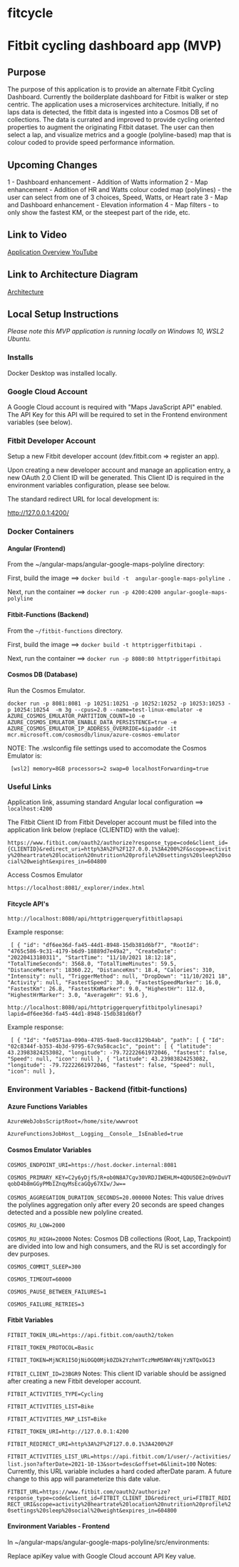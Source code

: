 # fitcycle
# Fitbit cycling dashboard app (MVP)

## Purpose

The purpose of this application is to provide an alternate Fitbit Cycling Dashboard. Currently the boilderplate dashboard for Fitbit is walker or step centric. The application uses a microservices architecture. Initially, if no laps data is detected, the fitbit data is ingested into a Cosmos DB set of collections. The data is currated and improved to provide cycling oriented properties to augment the originating Fitbit dataset. The user can then select a lap, and visualize metrics and a google (polyline-based) map that is colour coded to provide speed performance information.   

## Upcoming Changes

1 - Dashboard enhancement - Addition of Watts information
2 - Map enhancement - Addition of HR and Watts colour coded map (polylines) - the user can select from one of 3 choices, Speed, Watts, or Heart rate
3 - Map and Dashboard enhancement - Elevation information
4 - Map filters - to only show the fastest KM, or the steepest part of the ride, etc.

## Link to Video
[Application Overview YouTube](https://www.youtube.com/watch?v=ukVpg2f1Yxg)

## Link to Architecture Diagram
[Architecture](https://viewer.diagrams.net/?tags=%7B%7D&highlight=0000ff&edit=_blank&layers=1&nav=1&title=fitcycle-mvp-architecture.drawio#R5VjZbuIwFP0aNDMPHZGErY8QoEUqLRJd52VkHJO4NXHGcVj69XOdOJCQlEEjKEh9aX2Pl8Tn%2BJ5rUrHs2fJKoMAbcoewill1lhWrWzFNw2qZ8E8hqwRpWo0EcAV19KANMKbvRINVjUbUIWFuoOScSRrkQcx9n2CZw5AQfJEfNuUs%2F9QAuaQAjDFiRfSJOtJL0Fa9usGvCXW99MlGVffMUDpYA6GHHL7IQFavYtmCc5m0ZkubMEVeyksyr%2F9B7%2FrFBPHlPhNqL%2Fbzrxdzaj7hVm8wehh0L4MLLcYcsUhvWL%2BsXKUMEAcI0SEX0uMu9xHrbdCO4JHvEPWYKkSbMTecBwAaAL4SKVdaXRRJDpAnZ0z3hhIJ2VZqAYAZCkOKU7hPWTqsuGNNQsgjgcmObaYnBwmXyB3j9O7VljMP0HxeET4jUqxggCAMSTrPnxGkj5q7HrdRAxpakHJxrg3j9%2BvyzpyT0Z%2BLHnth7db44iRakCWVz5n2i1rqZ11H3aVeOQ5WaeDDdp%2BzQWaWCjfT4iidd1BBSyk0TiVod4TvFzQMbxe12yf%2FPrzGj9GF9TUE3WL7YAqXcvpZgu56yYx9tn03YkgA2O9VzAaDV%2B9MIGy4qjVEkgiK1LoPg8JhWHhUknGAYl4WUE%2FzQqIwSCrclC7Vgfg4feZESLLceeDT3rTO6vJ8qcNFptZpyMuUuRQ7OKHNr1GPzD3rkXVW9lU%2FH%2Fsy%2F8%2B%2FzE80sH01rp3SwMyigb1Hgij7inwsKfdDaLdHZ2lWZu3EbmUV2LN5OOOKsm6nwBj8AAhUE68YhZwQFrDyDxYnSfbcTNYAwm9unFN3kYRlSOpYSfoY9UMxXc8xbZXUheaRmC61nsYpraeas57mntZj5K2n%2BYnWU9vTesxTWk%2BtkDx9KjtUJn7zLSzenr63wZHmVFKiMgz5DvwdQspAtiGJfpyDRa0vUCewqF0%2FgDIsX3HuMuXwNuORpnBt8gXKR5wpuyLhWdJrWKemt1p2ivEKxwwPH0cV9VVmm9W2wIo7LONSu0UrUCG3mGTU9VXhAOKIAEARRjFibd0xo46TWB6BQoAm8VLKUwJOfRnvud6p1LtqLXC5tFjEV1rB34jNGYd1uz5XBaUzhSvuFnQA7Zpb0hWVuyxRzjqacsWrj3IRNU1lA4ggEJZEJchU8Jm6EaX2pBPHVhbrEV8RE4VePBTo5mpE9hqwrf6XUdxqbZlhs6i51SgR3TzWNaLohmtR7wZd%2B0AWV2CohMe9Le54BQTCzdfnuC%2FzDd%2Fq%2FQU%3D)

## Local Setup Instructions

_Please note this MVP application is running locally on Windows 10, WSL2 Ubuntu._

### Installs

Docker Desktop was installed locally.

### Google Cloud Account

A Google Cloud account is required with "Maps JavaScript API" enabled.
The API Key for this API will be required to set in the Frontend environment variables (see below).

### Fitbit Developer Account

Setup a new Fitbit developer account (dev.fitbit.com => register an app).

Upon creating a new developer account and manage an application entry, a new OAuth 2.0 Client ID will be generated. 
This Client ID is required in the environment variables configuration, please see below.

The standard redirect URL for local development is:

http://127.0.0.1:4200/


### Docker Containers

#### Angular (Frontend)

From the ~/angular-maps/angular-google-maps-polyline directory:

First, build the image ==> 
`docker build -t  angular-google-maps-polyline .`

Next, run the container ==> 
`docker run -p 4200:4200 angular-google-maps-polyline`


#### Fitbit-Functions (Backend)

From the `~/fitbit-functions` directory.

First, build the image ==> 
`docker build -t httptriggerfitbitapi .`

Next, run the container ==>
`docker run -p 8080:80 httptriggerfitbitapi`


#### Cosmos DB (Database)

Run the Cosmos Emulator. 

`docker run -p 8081:8081 -p 10251:10251 -p 10252:10252 -p 10253:10253 -p 10254:10254  -m 3g --cpus=2.0 --name=test-linux-emulator -e   AZURE_COSMOS_EMULATOR_PARTITION_COUNT=10 -e AZURE_COSMOS_EMULATOR_ENABLE_DATA_PERSISTENCE=true -e AZURE_COSMOS_EMULATOR_IP_ADDRESS_OVERRIDE=$ipaddr -it mcr.microsoft.com/cosmosdb/linux/azure-cosmos-emulator`

NOTE: 
The .wslconfig file settings used to accomodate the Cosmos Emulator is:

`
[wsl2]
memory=8GB
processors=2
swap=0
localhostForwarding=true`


### Useful Links

Application link, assuming standard Angular local configuration ==> `localhost:4200`

The Fitbit Client ID from Fitbit Developer account must be filled into the application link below (replace {CLIENTID} with the value):

`https://www.fitbit.com/oauth2/authorize?response_type=code&client_id={CLIENTID}&redirect_uri=http%3A%2F%2F127.0.0.1%3A4200%2F&scope=activity%20heartrate%20location%20nutrition%20profile%20settings%20sleep%20social%20weight&expires_in=604800`


Access Cosmos Emulator

`https://localhost:8081/_explorer/index.html`


#### Fitcycle API's

`http://localhost:8080/api/httptriggerqueryfitbitlapsapi`

Example response:

`
[
  {
    "id": "df6ee36d-fa45-44d1-8948-15db381d6bf7",
    "RootId": "4765c586-9c31-4179-b6d9-18889d7e49a2",
    "CreateDate": "20220413180311",
    "StartTime": "11/10/2021 18:12:18",
    "TotalTimeSeconds": 3568.0,
    "TotalTimeMinutes": 59.5,
    "DistanceMeters": 18360.22,
    "DistanceKms": 18.4,
    "Calories": 310,
    "Intensity": null,
    "TriggerMethod": null,
    "DropDown": "11/10/2021 18",
    "Activity": null,
    "FastestSpeed": 30.0,
    "FastestSpeedMarker": 16.0,
    "FastestKm": 26.8,
    "FastestKmMarker": 9.0,
    "HighestHr": 112.0,
    "HighestHrMarker": 3.0,
    "AverageHr": 91.6
  },`

`http://localhost:8080/api/httptriggerqueryfitbitpolylinesapi?lapid=df6ee36d-fa45-44d1-8948-15db381d6bf7`

Example response:

`
[
  {
    "Id": "fe0571aa-090a-4785-9ae8-9acc8129b4ab",
    "path": [
      {
        "Id": "02c8344f-b353-4b3d-9795-67c9a58cac1c",
        "point": [
          {
            "latitude": 43.23983824253082,
            "longitude": -79.72222661972046,
            "fastest": false,
            "Speed": null,
            "icon": null
          },
          {
            "latitude": 43.23983824253082,
            "longitude": -79.72222661972046,
            "fastest": false,
            "Speed": null,
            "icon": null
          },`

### Environment Variables - Backend (fitbit-functions)

#### Azure Functions Variables

`AzureWebJobsScriptRoot=/home/site/wwwroot`

`AzureFunctionsJobHost__Logging__Console__IsEnabled=true`

#### Cosmos Emulator Variables

`COSMOS_ENDPOINT_URI=https://host.docker.internal:8081` 

`COSMOS_PRIMARY_KEY=C2y6yDjf5/R+ob0N8A7Cgv30VRDJIWEHLM+4QDU5DE2nQ9nDuVTqobD4b8mGGyPMbIZnqyMsEcaGQy67XIw/Jw==`

`COSMOS_AGGREGATION_DURATION_SECONDS=20.000000`
Notes: This value drives the polylines aggregation only after every 20 seconds are speed changes detected and a possible new polyline created.

`COSMOS_RU_LOW=2000` 

`COSMOS_RU_HIGH=20000` 
Notes: Cosmos DB collections (Root, Lap, Trackpoint) are divided into low and high consumers, and the RU is set accordingly for dev purposes. 

`COSMOS_COMMIT_SLEEP=300` 

`COSMOS_TIMEOUT=60000` 

`COSMOS_PAUSE_BETWEEN_FAILURES=1` 

`COSMOS_FAILURE_RETRIES=3` 

#### Fitbit Variables

`FITBIT_TOKEN_URL=https://api.fitbit.com/oauth2/token` 

`FITBIT_TOKEN_PROTOCOL=Basic` 

`FITBIT_TOKEN=MjNCR1I5OjNiOGQ0Mjk0ZDk2YzhmYTczMmM5NWY4NjYzNTQxOGI3`

`FITBIT_CLIENT_ID=23BGR9`
Notes: This client ID variable should be assigned after creating a new Fitbit developer account.

`FITBIT_ACTIVITIES_TYPE=Cycling`

`FITBIT_ACTIVITIES_LIST=Bike`

`FITBIT_ACTIVITIES_MAP_LIST=Bike`

`FITBIT_TOKEN_URI=http://127.0.0.1:4200`

`FITBIT_REDIRECT_URI=http%3A%2F%2F127.0.0.1%3A4200%2F`

`FITBIT_ACTIVITIES_LIST_URL=https://api.fitbit.com/1/user/-/activities/list.json?afterDate=2021-10-13&sort=desc&offset=0&limit=100`
Notes: Currently, this URL variable includes a hard coded afterDate param. A future change to this app will parameterize this date value.

`FITBIT_URL=https://www.fitbit.com/oauth2/authorize?response_type=code&client_id=FITBIT_CLIENT_ID&redirect_uri=FITBIT_REDIRECT_URI&scope=activity%20heartrate%20location%20nutrition%20profile%20settings%20sleep%20social%20weight&expires_in=604800`

#### Environment Variables - Frontend

In ~/angular-maps/angular-google-maps-polyline/src/environments:

Replace apiKey value with Google Cloud account API Key value.



